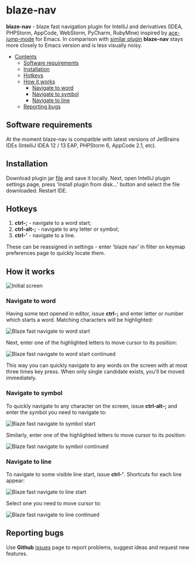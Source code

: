blaze-nav
=============

**blaze-nav** - blaze fast navigation plugin for IntelliJ and derivatives (IDEA, PHPStorm, AppCode, WebStorm, PyCharm, RubyMine) inspired by [ace-jump-mode](https://github.com/winterTTr/ace-jump-mode) for Emacs. In comparison with [similar plugin](https://github.com/johnlindquist/AceJump) **blaze-nav** stays more closely to Emacs version and is less visually noisy.

- [Contents](#table-of-contents-generator)
    - [Software requirements](#software-requirements)
    - [Installation](#installation)
    - [Hotkeys](#hotkeys)
    - [How it works](#how-it-works)
        - [Navigate to word](#navigate-to-word)
        - [Navigate to symbol](#navigate-to-symbol)
        - [Navigate to line](#navigate-to-line)
    - [Reporting bugs](#reporting-bugs)

## Software requirements

At the moment blaze-nav is compatible with latest versions of JetBrains IDEs (IntelliJ IDEA 12 / 13 EAP, PHPStorm 6, AppCode 2.1, etc).

## Installation

Download plugin jar [file](https://github.com/Bohtvaroh/blaze-nav/raw/master/blaze-nav.jar) and save it locally. Next, open IntelliJ plugin settings page, press 'Install plugin from disk…' button and select the file downloaded. Restart IDE.

## Hotkeys

1. **ctrl-;** - navigate to a word start;
2. **ctrl-alt-;** - navigate to any letter or symbol;
3. **ctrl-'** - navigate to a line.

These can be reassigned in settings - enter 'blaze nav' in filter on keymap preferences page to quickly locate them.

## How it works

![Initial screen](http://img94.imageshack.us/img94/1388/3g3u.png)

### Navigate to word

Having some text opened in editor, issue **ctrl-;** and enter letter or number which starts a word. Matching characters will be highlighted:

![Blaze fast navigate to word start](http://img35.imageshack.us/img35/7694/ifaf.png)

Next, enter one of the highlighted letters to move cursor to its position:

![Blaze fast navigate to word start continued](http://img341.imageshack.us/img341/2211/r1vo.png)

This way you can quickly navigate to any words on the screen with at most three times key press. When only single candidate exists, you'll be moved immediately.

### Navigate to symbol

To quickly navigate to any character on the screen, issue **ctrl-alt-;** and enter the symbol you need to navigate to:

![Blaze fast navigate to symbol start](http://img811.imageshack.us/img811/3520/aww7.png)

Similarly, enter one of the highlighted letters to move cursor to its position:

![Blaze fast navigate to symbol continued](http://img713.imageshack.us/img713/6638/mdgz.png)

### Navigate to line

To navigate to some visible line start, issue **ctrl-'**. Shortcuts for each line appear:

![Blaze fast navigate to line start](http://img221.imageshack.us/img221/4341/j3a.png)

Select one you need to move cursor to:

![Blaze fast navigate to line continued](http://img543.imageshack.us/img543/2660/l1nq.png)

## Reporting bugs

Use **Github** [issues](https://github.com/Bohtvaroh/blaze-nav/issues) page to report problems, suggest ideas and request new features.
